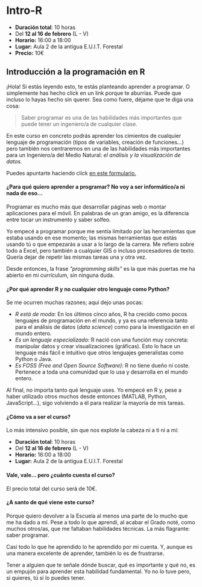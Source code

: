 # Intro-R
- **Duración total**: 10 horas
- Del **12 al 16 de febrero** (L - V)
- **Horario:** 16:00 a 18:00
- **Lugar:** Aula 2 de la antigua E.U.I.T. Forestal
- **Precio:** 10€

## Introducción a la programación en R

¡Hola! Si estás leyendo esto, te estás planteando aprender a programar. O simplemente has hecho click en un link porque te aburrías. Puede que incluso lo hayas hecho sin querer. Sea como fuere, déjame que te diga una cosa:

> Saber programar es una de las habilidades más importantes que puede tener un ingeniero/a de cualquier clase.

En este curso en concreto podrás aprender los cimientos de cualquier lenguaje de programación (tipos de variables, creación de funciones...) pero también nos centraremos en una de las habilidades más importantes para un Ingeniero/a del Medio Natural: _el análisis y la visualización de datos._

Puedes apuntarte haciendo click [en este formulario.](https://goo.gl/forms/Ofg1cqz99lGEPdMA3)

#### ¿Para qué quiero aprender a programar? No voy a ser informático/a ni nada de eso...

Programar es mucho más que desarrollar páginas web o montar aplicaciones para el móvil. En palabras de un gran amigo, es la diferencia entre tocar un instrumento y saber solfeo.

Yo empecé a programar porque me sentía limitado por las herramientas que estaba usando en ese momento; las mismas herramientas que estás usando tú o que empezarás a usar a lo largo de la carrera. Me refiero sobre todo a Excel, pero también a cualquier GIS o incluso procesadores de texto. Quería dejar de repetir las mismas tareas una y otra vez.

Desde entonces, la frase _"programming skills"_ es la que más puertas me ha abierto en mi currículum, sin ninguna duda.

#### ¿Por qué aprender R y no cualquier otro lenguaje como Python?

Se me ocurren muchas razones; aquí dejo unas pocas:

- _R está de moda:_ En los últimos cinco años, R ha crecido como pocos lenguajes de programación en el mundo, y ya es una referencia tanto para el análisis de datos (_data science_) como para la investigación en el mundo entero.
- _Es un lenguaje especializado:_ R nació con una función muy concreta: manipular datos y crear visualizaciones (gráficas). Esto lo hace un lenguaje más fácil e intuitivo que otros lenguajes generalistas como Python o Java.
- _Es FOSS (Free and Open Source Software)_: R no tiene dueño ni coste. Pertenece a toda una comunidad que lo usa y desarrolla en el mundo entero.

Al final, no importa tanto qué lenguaje uses. Yo empecé en R y, pese a haber utilizado otros muchos desde entonces (MATLAB, Python, JavaScript...), sigo volviendo a él para realizar la mayoría de mis tareas.

#### ¿Cómo va a ser el curso?

Lo más intensivo posible, sin que nos explote la cabeza ni a ti ni a mí:

- **Duración total**: 10 horas
- Del **12 al 16 de febrero** (L - V)
- **Horario:** 16:00 a 18:00
- **Lugar:** Aula 2 de la antigua E.U.I.T. Forestal


#### Vale, vale... pero ¿cuánto cuesta el curso?

El precio total del curso será de 10€.

#### ¿A santo de qué viene este curso?

Porque quiero devolver a la Escuela al menos una parte de lo mucho que me ha dado a mí. Pese a todo lo que aprendí, al acabar el Grado noté, como muchos otros/as, que me faltaban habilidades técnicas. La más flagrante: saber programar.

Casi todo lo que he aprendido lo he aprendido por mi cuenta. Y, aunque es una manera excelente de aprender, también lo es de frustrarse. 

Tener a alguien que te señale dónde buscar, qué es importante y qué no, es un empujón para aprender esta habilidad fundamental. Yo no lo tuve pero, si quieres, tú si lo puedes tener.
